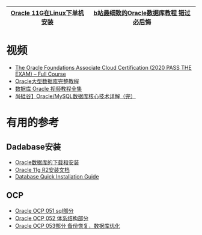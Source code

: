 

[Oracle 11G在Linux下单机安装](https://www.bilibili.com/video/av16502137/?spm_id_from=333.788.videocard.8)|[b站最细致的Oracle数据库教程 错过必后悔](https://www.bilibili.com/video/BV1AE411p79z/?spm_id_from=333.788.videocard.11)|
---|---|



# 视频
* [The Oracle Foundations Associate Cloud Certification (2020 PASS THE EXAM) – Full Course](https://www.youtube.com/watch?v=si9tjcnxruU)
* [Oracle大型数据库完整教程](https://www.bilibili.com/video/av49846664?from=search&seid=16303346480273029728)
* [数据库 Oracle 视频教程全集](https://www.bilibili.com/video/av59590533/?spm_id_from=333.788.videocard.0)
* [尚硅谷】Oracle/MySQL数据库核心技术详解（完）](https://www.bilibili.com/video/av62496628?from=search&seid=6481752262698197941)

# 有用的参考

## Dadabase安装
* [Oracle数据库的下载和安装](https://www.shuzhiduo.com/A/xl56V6p75r/)
* [Oracle 11g R2安装文档](https://developer.aliyun.com/article/714450)
* [Database Quick Installation Guide](https://docs.oracle.com/cd/E11882_01/install.112/e24326/toc.htm)

 ## OCP
 
 * [Oracle OCP 051 sql部分](https://www.bilibili.com/video/av49403322/?spm_id_from=333.788.videocard.0)
 * [Oracle OCP 052 体系结构部分](https://www.bilibili.com/video/av48867092/?spm_id_from=333.788.videocard.7)
 * [Oracle OCP 053部分 备份恢复，数据库优化](https://www.bilibili.com/video/av49403769/?spm_id_from=333.788.videocard.0)
